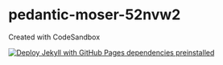 # pedantic-moser-52nvw2
Created with CodeSandbox

[![Deploy Jekyll with GitHub Pages dependencies preinstalled](https://github.com/jrichy1/pedantic-moser-52nvw2/actions/workflows/jekyll-gh-pages.yml/badge.svg)](https://github.com/jrichy1/pedantic-moser-52nvw2/actions/workflows/jekyll-gh-pages.yml)
